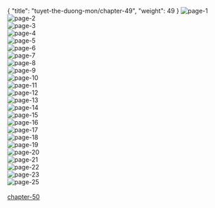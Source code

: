 { "title": "tuyet-the-duong-mon/chapter-49", "weight": 49 }
<img src="tuyet-the-duong-mon_0049_01-be5c62806ebeab417701349fab3bce6c.webp" alt="page-1" origin="http://storage.fshare.vn/Test-vechai/1441286926-Tuyet-the-Duong-Mon-Dau-La-Dai-Luc-2-Chuong-48-Song-Sinh-Vo-Hon-ve-chai-02.jpg"><br/>
<img src="tuyet-the-duong-mon_0049_02-3e075d9fdb65b435536cb8589852ee4c.webp" alt="page-2" origin="http://storage.fshare.vn/Test-vechai/1441286926-Tuyet-the-Duong-Mon-Dau-La-Dai-Luc-2-Chuong-48-Song-Sinh-Vo-Hon-ve-chai-03.jpg"><br/>
<img src="tuyet-the-duong-mon_0049_03-76ba58b656ef031917301899ffe9ac28.webp" alt="page-3" origin="http://storage.fshare.vn/Test-vechai/1441286926-Tuyet-the-Duong-Mon-Dau-La-Dai-Luc-2-Chuong-48-Song-Sinh-Vo-Hon-ve-chai-04.jpg"><br/>
<img src="tuyet-the-duong-mon_0049_04-304928cc47b50ac680fd466f7b14e19c.webp" alt="page-4" origin="http://storage.fshare.vn/Test-vechai/1441286926-Tuyet-the-Duong-Mon-Dau-La-Dai-Luc-2-Chuong-48-Song-Sinh-Vo-Hon-ve-chai-05.jpg"><br/>
<img src="tuyet-the-duong-mon_0049_05-f9c8bc43412b1f017994094ee3daf8df.webp" alt="page-5" origin="http://storage.fshare.vn/Test-vechai/1441286926-Tuyet-the-Duong-Mon-Dau-La-Dai-Luc-2-Chuong-48-Song-Sinh-Vo-Hon-ve-chai-06.jpg"><br/>
<img src="tuyet-the-duong-mon_0049_06-189b74e6b7b6d17721a00106590d2818.webp" alt="page-6" origin="http://storage.fshare.vn/Test-vechai/1441286926-Tuyet-the-Duong-Mon-Dau-La-Dai-Luc-2-Chuong-48-Song-Sinh-Vo-Hon-ve-chai-07.jpg"><br/>
<img src="tuyet-the-duong-mon_0049_07-89b701f953b0eeb8fabb040ddc4f2584.webp" alt="page-7" origin="http://storage.fshare.vn/Test-vechai/1441286926-Tuyet-the-Duong-Mon-Dau-La-Dai-Luc-2-Chuong-48-Song-Sinh-Vo-Hon-ve-chai-08.jpg"><br/>
<img src="tuyet-the-duong-mon_0049_08-2bbb2862687ecc49f0318212029fd835.webp" alt="page-8" origin="http://storage.fshare.vn/Test-vechai/1441286926-Tuyet-the-Duong-Mon-Dau-La-Dai-Luc-2-Chuong-48-Song-Sinh-Vo-Hon-ve-chai-09.jpg"><br/>
<img src="tuyet-the-duong-mon_0049_09-1fef4eb81f341673c0d79f104fc8e143.webp" alt="page-9" origin="http://storage.fshare.vn/Test-vechai/1441286926-Tuyet-the-Duong-Mon-Dau-La-Dai-Luc-2-Chuong-48-Song-Sinh-Vo-Hon-ve-chai-10.jpg"><br/>
<img src="tuyet-the-duong-mon_0049_10-5d5b66b0b09a0e60c40cb43b82bfc80c.webp" alt="page-10" origin="http://storage.fshare.vn/Test-vechai/1441286926-Tuyet-the-Duong-Mon-Dau-La-Dai-Luc-2-Chuong-48-Song-Sinh-Vo-Hon-ve-chai-11.jpg"><br/>
<img src="tuyet-the-duong-mon_0049_11-12240ba980cbf2781b326053e02701e0.webp" alt="page-11" origin="http://storage.fshare.vn/Test-vechai/1441286926-Tuyet-the-Duong-Mon-Dau-La-Dai-Luc-2-Chuong-48-Song-Sinh-Vo-Hon-ve-chai-12.jpg"><br/>
<img src="tuyet-the-duong-mon_0049_12-8a88524fba76b6cfbb722d7280a70997.webp" alt="page-12" origin="http://storage.fshare.vn/Test-vechai/1441286926-Tuyet-the-Duong-Mon-Dau-La-Dai-Luc-2-Chuong-48-Song-Sinh-Vo-Hon-ve-chai-13.jpg"><br/>
<img src="tuyet-the-duong-mon_0049_13-07ea5574f26a388e10997cfabba84ca7.webp" alt="page-13" origin="http://storage.fshare.vn/Test-vechai/1441286926-Tuyet-the-Duong-Mon-Dau-La-Dai-Luc-2-Chuong-48-Song-Sinh-Vo-Hon-ve-chai-14.jpg"><br/>
<img src="tuyet-the-duong-mon_0049_14-b2fd3168858aec1b8fa97c28343a1757.webp" alt="page-14" origin="http://storage.fshare.vn/Test-vechai/1441286926-Tuyet-the-Duong-Mon-Dau-La-Dai-Luc-2-Chuong-48-Song-Sinh-Vo-Hon-ve-chai-15.jpg"><br/>
<img src="tuyet-the-duong-mon_0049_15-622d4d779211afbd2e39289b96ba962f.webp" alt="page-15" origin="http://storage.fshare.vn/Test-vechai/1441286926-Tuyet-the-Duong-Mon-Dau-La-Dai-Luc-2-Chuong-48-Song-Sinh-Vo-Hon-ve-chai-16.jpg"><br/>
<img src="tuyet-the-duong-mon_0049_16-67da36337ba810089b7fc99f75b3e51a.webp" alt="page-16" origin="http://storage.fshare.vn/Test-vechai/1441286926-Tuyet-the-Duong-Mon-Dau-La-Dai-Luc-2-Chuong-48-Song-Sinh-Vo-Hon-ve-chai-17.jpg"><br/>
<img src="tuyet-the-duong-mon_0049_17-584fb80d1f87ff8e8355e185d64aadb2.webp" alt="page-17" origin="http://storage.fshare.vn/Test-vechai/1441286926-Tuyet-the-Duong-Mon-Dau-La-Dai-Luc-2-Chuong-48-Song-Sinh-Vo-Hon-ve-chai-18.jpg"><br/>
<img src="tuyet-the-duong-mon_0049_18-25d67443727326105dd2129490ab0473.webp" alt="page-18" origin="http://storage.fshare.vn/Test-vechai/1441286926-Tuyet-the-Duong-Mon-Dau-La-Dai-Luc-2-Chuong-48-Song-Sinh-Vo-Hon-ve-chai-19.jpg"><br/>
<img src="tuyet-the-duong-mon_0049_19-7dea0137382f9287bddd0b4855992c99.webp" alt="page-19" origin="http://storage.fshare.vn/Test-vechai/1441286926-Tuyet-the-Duong-Mon-Dau-La-Dai-Luc-2-Chuong-48-Song-Sinh-Vo-Hon-ve-chai-20.jpg"><br/>
<img src="tuyet-the-duong-mon_0049_20-acd22fbc4eea7067b436c6dec1d00db9.webp" alt="page-20" origin="http://storage.fshare.vn/Test-vechai/1441286926-Tuyet-the-Duong-Mon-Dau-La-Dai-Luc-2-Chuong-48-Song-Sinh-Vo-Hon-ve-chai-21.jpg"><br/>
<img src="tuyet-the-duong-mon_0049_21-ad64766a7322e017c2da1dc23e7239c6.webp" alt="page-21" origin="http://storage.fshare.vn/Test-vechai/1441286926-Tuyet-the-Duong-Mon-Dau-La-Dai-Luc-2-Chuong-48-Song-Sinh-Vo-Hon-ve-chai-22.jpg"><br/>
<img src="tuyet-the-duong-mon_0049_22-ee681eacd5aa659c8131a12a80b318de.webp" alt="page-22" origin="http://storage.fshare.vn/Test-vechai/1441286926-Tuyet-the-Duong-Mon-Dau-La-Dai-Luc-2-Chuong-48-Song-Sinh-Vo-Hon-ve-chai-23.jpg"><br/>
<img src="tuyet-the-duong-mon_0049_23-35daee8bab78bda593be7bd7ecfefc94.webp" alt="page-23" origin="http://storage.fshare.vn/Test-vechai/1441286926-Tuyet-the-Duong-Mon-Dau-La-Dai-Luc-2-Chuong-48-Song-Sinh-Vo-Hon-ve-chai-24.jpg"><br/>
<img src="tuyet-the-duong-mon_0049_25-dde4645cddca7003620e35464a76850a.webp" alt="page-25" origin="http://storage.fshare.vn/Test-vechai/1441286926-Tuyet-the-Duong-Mon-Dau-La-Dai-Luc-2-Chuong-48-Song-Sinh-Vo-Hon-ve-chai-26.jpg"><br/>
<br/><a class="nextchap" href="/tuyet-the-duong-mon/chapter-50">chapter-50</a>
